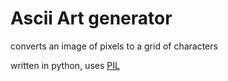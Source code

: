 
Ascii Art generator
===================

converts an image of pixels to a grid of characters

written in python, uses [PIL](https://pillow.readthedocs.io/en/stable/index.html)
